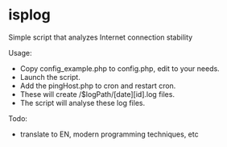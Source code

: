 # isplog
Simple script that analyzes Internet connection stability

Usage:
* Copy config_example.php to config.php, edit to your needs.
* Launch the script.
* Add the pingHost.php to cron and restart cron.
* These will create /$logPath/[date][id].log files.
* The script will analyse these log files.

Todo:
- translate to EN, modern programming techniques, etc

